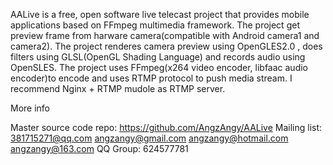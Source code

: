 AALive is a free, open software live telecast project that provides mobile applications based on FFmpeg multimedia framework.
The project get preview frame from harware camera(compatible with Android camera1 and camera2).
The project renderes camera preview using OpenGLES2.0 , does filters using GLSL(OpenGL Shading Language) and records audio using OpenSLES.
The project uses FFmpeg(x264 video encoder, libfaac audio encoder)to encode and uses RTMP protocol to push media stream.
I recommend Nginx + RTMP mudole as RTMP server.

More info

Master source code repo: https://github.com/AngzAngy/AALive
Mailing list: 381715271@qq.com angzangy@gmail.com  angzangy@hotmail.com angzangy@163.com
QQ Group: 624577781
